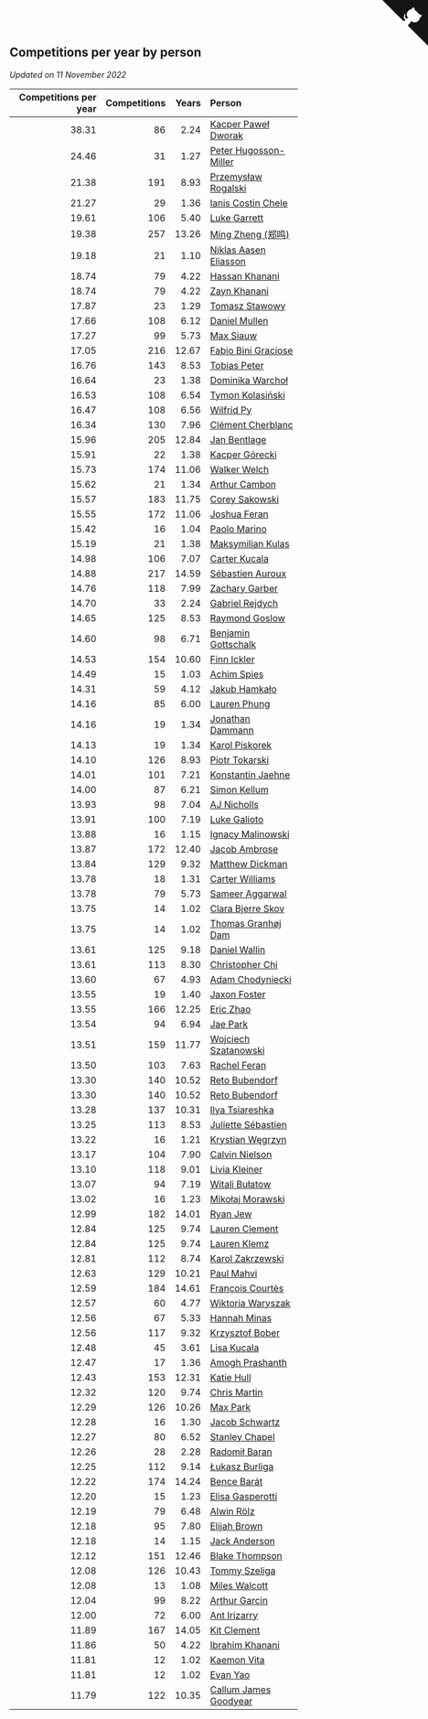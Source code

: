 ## Competitions per year by person

*Updated on 11 November 2022*

| Competitions per year | Competitions | Years | Person |
| ---: | ---: | ---: | :--- |
| 38.31 | 86 | 2.24 | [Kacper Paweł Dworak](https://www.worldcubeassociation.org/persons/2020DWOR01) |
| 24.46 | 31 | 1.27 | [Peter Hugosson-Miller](https://www.worldcubeassociation.org/persons/2021HUGO01) |
| 21.38 | 191 | 8.93 | [Przemysław Rogalski](https://www.worldcubeassociation.org/persons/2013ROGA02) |
| 21.27 | 29 | 1.36 | [Ianis Costin Chele](https://www.worldcubeassociation.org/persons/2021CHEL01) |
| 19.61 | 106 | 5.40 | [Luke Garrett](https://www.worldcubeassociation.org/persons/2017GARR05) |
| 19.38 | 257 | 13.26 | [Ming Zheng (郑鸣)](https://www.worldcubeassociation.org/persons/2009ZHEN11) |
| 19.18 | 21 | 1.10 | [Niklas Aasen Eliasson](https://www.worldcubeassociation.org/persons/2021ELIA01) |
| 18.74 | 79 | 4.22 | [Hassan Khanani](https://www.worldcubeassociation.org/persons/2018KHAN26) |
| 18.74 | 79 | 4.22 | [Zayn Khanani](https://www.worldcubeassociation.org/persons/2018KHAN28) |
| 17.87 | 23 | 1.29 | [Tomasz Stawowy](https://www.worldcubeassociation.org/persons/2021STAW01) |
| 17.66 | 108 | 6.12 | [Daniel Mullen](https://www.worldcubeassociation.org/persons/2016MULL04) |
| 17.27 | 99 | 5.73 | [Max Siauw](https://www.worldcubeassociation.org/persons/2017SIAU02) |
| 17.05 | 216 | 12.67 | [Fabio Bini Graciose](https://www.worldcubeassociation.org/persons/2010GRAC02) |
| 16.76 | 143 | 8.53 | [Tobias Peter](https://www.worldcubeassociation.org/persons/2014PETE03) |
| 16.64 | 23 | 1.38 | [Dominika Warchoł](https://www.worldcubeassociation.org/persons/2021WARC01) |
| 16.53 | 108 | 6.54 | [Tymon Kolasiński](https://www.worldcubeassociation.org/persons/2016KOLA02) |
| 16.47 | 108 | 6.56 | [Wilfrid Py](https://www.worldcubeassociation.org/persons/2016PYWI01) |
| 16.34 | 130 | 7.96 | [Clément Cherblanc](https://www.worldcubeassociation.org/persons/2014CHER05) |
| 15.96 | 205 | 12.84 | [Jan Bentlage](https://www.worldcubeassociation.org/persons/2010BENT01) |
| 15.91 | 22 | 1.38 | [Kacper Górecki](https://www.worldcubeassociation.org/persons/2021GORE01) |
| 15.73 | 174 | 11.06 | [Walker Welch](https://www.worldcubeassociation.org/persons/2011WELC01) |
| 15.62 | 21 | 1.34 | [Arthur Cambon](https://www.worldcubeassociation.org/persons/2021CAMB01) |
| 15.57 | 183 | 11.75 | [Corey Sakowski](https://www.worldcubeassociation.org/persons/2011SAKO01) |
| 15.55 | 172 | 11.06 | [Joshua Feran](https://www.worldcubeassociation.org/persons/2011FERA01) |
| 15.42 | 16 | 1.04 | [Paolo Marino](https://www.worldcubeassociation.org/persons/2021MARI04) |
| 15.19 | 21 | 1.38 | [Maksymilian Kulas](https://www.worldcubeassociation.org/persons/2021KULA02) |
| 14.98 | 106 | 7.07 | [Carter Kucala](https://www.worldcubeassociation.org/persons/2015KUCA01) |
| 14.88 | 217 | 14.59 | [Sébastien Auroux](https://www.worldcubeassociation.org/persons/2008AURO01) |
| 14.76 | 118 | 7.99 | [Zachary Garber](https://www.worldcubeassociation.org/persons/2014GARB01) |
| 14.70 | 33 | 2.24 | [Gabriel Rejdych](https://www.worldcubeassociation.org/persons/2020REJD01) |
| 14.65 | 125 | 8.53 | [Raymond Goslow](https://www.worldcubeassociation.org/persons/2014GOSL01) |
| 14.60 | 98 | 6.71 | [Benjamin Gottschalk](https://www.worldcubeassociation.org/persons/2016GOTT01) |
| 14.53 | 154 | 10.60 | [Finn Ickler](https://www.worldcubeassociation.org/persons/2012ICKL01) |
| 14.49 | 15 | 1.03 | [Achim Spies](https://www.worldcubeassociation.org/persons/2021SPIE01) |
| 14.31 | 59 | 4.12 | [Jakub Hamkało](https://www.worldcubeassociation.org/persons/2018HAMK01) |
| 14.16 | 85 | 6.00 | [Lauren Phung](https://www.worldcubeassociation.org/persons/2016PHUN02) |
| 14.16 | 19 | 1.34 | [Jonathan Dammann](https://www.worldcubeassociation.org/persons/2021DAMM01) |
| 14.13 | 19 | 1.34 | [Karol Piskorek](https://www.worldcubeassociation.org/persons/2021PISK01) |
| 14.10 | 126 | 8.93 | [Piotr Tokarski](https://www.worldcubeassociation.org/persons/2013TOKA01) |
| 14.01 | 101 | 7.21 | [Konstantin Jaehne](https://www.worldcubeassociation.org/persons/2015JAEH01) |
| 14.00 | 87 | 6.21 | [Simon Kellum](https://www.worldcubeassociation.org/persons/2016KELL12) |
| 13.93 | 98 | 7.04 | [AJ Nicholls](https://www.worldcubeassociation.org/persons/2015NICH04) |
| 13.91 | 100 | 7.19 | [Luke Galioto](https://www.worldcubeassociation.org/persons/2015GALI02) |
| 13.88 | 16 | 1.15 | [Ignacy Malinowski](https://www.worldcubeassociation.org/persons/2021MALI02) |
| 13.87 | 172 | 12.40 | [Jacob Ambrose](https://www.worldcubeassociation.org/persons/2010AMBR01) |
| 13.84 | 129 | 9.32 | [Matthew Dickman](https://www.worldcubeassociation.org/persons/2013DICK01) |
| 13.78 | 18 | 1.31 | [Carter Williams](https://www.worldcubeassociation.org/persons/2021WILL06) |
| 13.78 | 79 | 5.73 | [Sameer Aggarwal](https://www.worldcubeassociation.org/persons/2017AGGA01) |
| 13.75 | 14 | 1.02 | [Clara Bjerre Skov](https://www.worldcubeassociation.org/persons/2021SKOV01) |
| 13.75 | 14 | 1.02 | [Thomas Granhøj Dam](https://www.worldcubeassociation.org/persons/2021DAMT01) |
| 13.61 | 125 | 9.18 | [Daniel Wallin](https://www.worldcubeassociation.org/persons/2013WALL03) |
| 13.61 | 113 | 8.30 | [Christopher Chi](https://www.worldcubeassociation.org/persons/2014CHIC01) |
| 13.60 | 67 | 4.93 | [Adam Chodyniecki](https://www.worldcubeassociation.org/persons/2017CHOD02) |
| 13.55 | 19 | 1.40 | [Jaxon Foster](https://www.worldcubeassociation.org/persons/2021FOST01) |
| 13.55 | 166 | 12.25 | [Eric Zhao](https://www.worldcubeassociation.org/persons/2010ZHAO19) |
| 13.54 | 94 | 6.94 | [Jae Park](https://www.worldcubeassociation.org/persons/2015PARK24) |
| 13.51 | 159 | 11.77 | [Wojciech Szatanowski](https://www.worldcubeassociation.org/persons/2011SZAT01) |
| 13.50 | 103 | 7.63 | [Rachel Feran](https://www.worldcubeassociation.org/persons/2015FERA01) |
| 13.30 | 140 | 10.52 | [Reto Bubendorf](https://www.worldcubeassociation.org/persons/2012BUBE01) |
| 13.30 | 140 | 10.52 | [Reto Bubendorf](https://www.worldcubeassociation.org/persons/2012BUBE01) |
| 13.28 | 137 | 10.31 | [Ilya Tsiareshka](https://www.worldcubeassociation.org/persons/2012TERE01) |
| 13.25 | 113 | 8.53 | [Juliette Sébastien](https://www.worldcubeassociation.org/persons/2014SEBA01) |
| 13.22 | 16 | 1.21 | [Krystian Węgrzyn](https://www.worldcubeassociation.org/persons/2021WEGR01) |
| 13.17 | 104 | 7.90 | [Calvin Nielson](https://www.worldcubeassociation.org/persons/2014NIEL03) |
| 13.10 | 118 | 9.01 | [Livia Kleiner](https://www.worldcubeassociation.org/persons/2013KLEI03) |
| 13.07 | 94 | 7.19 | [Witali Bułatow](https://www.worldcubeassociation.org/persons/2015BUAT01) |
| 13.02 | 16 | 1.23 | [Mikołaj Morawski](https://www.worldcubeassociation.org/persons/2021MORA01) |
| 12.99 | 182 | 14.01 | [Ryan Jew](https://www.worldcubeassociation.org/persons/2008JEWR01) |
| 12.84 | 125 | 9.74 | [Lauren Clement](https://www.worldcubeassociation.org/persons/2013KLEM01) |
| 12.84 | 125 | 9.74 | [Lauren Klemz](https://www.worldcubeassociation.org/persons/2013KLEM01) |
| 12.81 | 112 | 8.74 | [Karol Zakrzewski](https://www.worldcubeassociation.org/persons/2014ZAKR01) |
| 12.63 | 129 | 10.21 | [Paul Mahvi](https://www.worldcubeassociation.org/persons/2012MAHV01) |
| 12.59 | 184 | 14.61 | [François Courtès](https://www.worldcubeassociation.org/persons/2008COUR01) |
| 12.57 | 60 | 4.77 | [Wiktoria Waryszak](https://www.worldcubeassociation.org/persons/2018WARY01) |
| 12.56 | 67 | 5.33 | [Hannah Minas](https://www.worldcubeassociation.org/persons/2017MINA04) |
| 12.56 | 117 | 9.32 | [Krzysztof Bober](https://www.worldcubeassociation.org/persons/2013BOBE01) |
| 12.48 | 45 | 3.61 | [Lisa Kucala](https://www.worldcubeassociation.org/persons/2019KUCA01) |
| 12.47 | 17 | 1.36 | [Amogh Prashanth](https://www.worldcubeassociation.org/persons/2021PRAS01) |
| 12.43 | 153 | 12.31 | [Katie Hull](https://www.worldcubeassociation.org/persons/2010HULL01) |
| 12.32 | 120 | 9.74 | [Chris Martin](https://www.worldcubeassociation.org/persons/2013MART03) |
| 12.29 | 126 | 10.26 | [Max Park](https://www.worldcubeassociation.org/persons/2012PARK03) |
| 12.28 | 16 | 1.30 | [Jacob Schwartz](https://www.worldcubeassociation.org/persons/2021SCHW01) |
| 12.27 | 80 | 6.52 | [Stanley Chapel](https://www.worldcubeassociation.org/persons/2016CHAP04) |
| 12.26 | 28 | 2.28 | [Radomił Baran](https://www.worldcubeassociation.org/persons/2020BARA02) |
| 12.25 | 112 | 9.14 | [Łukasz Burliga](https://www.worldcubeassociation.org/persons/2013BURL01) |
| 12.22 | 174 | 14.24 | [Bence Barát](https://www.worldcubeassociation.org/persons/2008BARA01) |
| 12.20 | 15 | 1.23 | [Elisa Gasperotti](https://www.worldcubeassociation.org/persons/2021GASP01) |
| 12.19 | 79 | 6.48 | [Alwin Rölz](https://www.worldcubeassociation.org/persons/2016ROLZ01) |
| 12.18 | 95 | 7.80 | [Elijah Brown](https://www.worldcubeassociation.org/persons/2015BROW03) |
| 12.18 | 14 | 1.15 | [Jack Anderson](https://www.worldcubeassociation.org/persons/2021ANDE05) |
| 12.12 | 151 | 12.46 | [Blake Thompson](https://www.worldcubeassociation.org/persons/2010THOM03) |
| 12.08 | 126 | 10.43 | [Tommy Szeliga](https://www.worldcubeassociation.org/persons/2012SZEL01) |
| 12.08 | 13 | 1.08 | [Miles Walcott](https://www.worldcubeassociation.org/persons/2021WALC02) |
| 12.04 | 99 | 8.22 | [Arthur Garcin](https://www.worldcubeassociation.org/persons/2014GARC27) |
| 12.00 | 72 | 6.00 | [Ant Irizarry](https://www.worldcubeassociation.org/persons/2016IRIZ02) |
| 11.89 | 167 | 14.05 | [Kit Clement](https://www.worldcubeassociation.org/persons/2008CLEM01) |
| 11.86 | 50 | 4.22 | [Ibrahim Khanani](https://www.worldcubeassociation.org/persons/2018KHAN27) |
| 11.81 | 12 | 1.02 | [Kaemon Vita](https://www.worldcubeassociation.org/persons/2021VITA01) |
| 11.81 | 12 | 1.02 | [Evan Yao](https://www.worldcubeassociation.org/persons/2021YAOE02) |
| 11.79 | 122 | 10.35 | [Callum James Goodyear](https://www.worldcubeassociation.org/persons/2012GOOD02) |


<a href="https://github.com/jonatanklosko/wca_statistics" class="github-corner" aria-label="View source on Github"><svg width="80" height="80" viewBox="0 0 250 250" style="fill:#151513; color:#fff; position: absolute; top: 0; border: 0; right: 0;" aria-hidden="true"><path d="M0,0 L115,115 L130,115 L142,142 L250,250 L250,0 Z"></path><path d="M128.3,109.0 C113.8,99.7 119.0,89.6 119.0,89.6 C122.0,82.7 120.5,78.6 120.5,78.6 C119.2,72.0 123.4,76.3 123.4,76.3 C127.3,80.9 125.5,87.3 125.5,87.3 C122.9,97.6 130.6,101.9 134.4,103.2" fill="currentColor" style="transform-origin: 130px 106px;" class="octo-arm"></path><path d="M115.0,115.0 C114.9,115.1 118.7,116.5 119.8,115.4 L133.7,101.6 C136.9,99.2 139.9,98.4 142.2,98.6 C133.8,88.0 127.5,74.4 143.8,58.0 C148.5,53.4 154.0,51.2 159.7,51.0 C160.3,49.4 163.2,43.6 171.4,40.1 C171.4,40.1 176.1,42.5 178.8,56.2 C183.1,58.6 187.2,61.8 190.9,65.4 C194.5,69.0 197.7,73.2 200.1,77.6 C213.8,80.2 216.3,84.9 216.3,84.9 C212.7,93.1 206.9,96.0 205.4,96.6 C205.1,102.4 203.0,107.8 198.3,112.5 C181.9,128.9 168.3,122.5 157.7,114.1 C157.9,116.9 156.7,120.9 152.7,124.9 L141.0,136.5 C139.8,137.7 141.6,141.9 141.8,141.8 Z" fill="currentColor" class="octo-body"></path></svg></a><style>.github-corner:hover .octo-arm{animation:octocat-wave 560ms ease-in-out}@keyframes octocat-wave{0%,100%{transform:rotate(0)}20%,60%{transform:rotate(-25deg)}40%,80%{transform:rotate(10deg)}}@media (max-width:500px){.github-corner:hover .octo-arm{animation:none}.github-corner .octo-arm{animation:octocat-wave 560ms ease-in-out}}</style>
